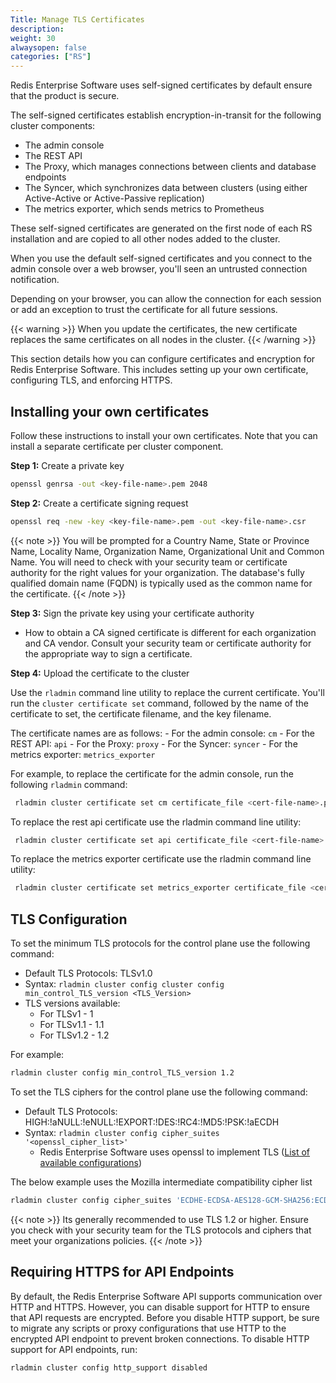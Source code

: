 ```yaml
---
Title: Manage TLS Certificates
description:
weight: 30
alwaysopen: false
categories: ["RS"]
---
```

Redis Enterprise Software uses self-signed certificates by default ensure that the product is secure.

The self-signed certificates establish encryption-in-transit for the following cluster components:

- The admin console
- The REST API
- The Proxy, which manages connections between clients and database endpoints
- The Syncer, which synchronizes data between clusters (using either Active-Active or Active-Passive replication)
- The metrics exporter, which sends metrics to Prometheus

These self-signed certificates are generated on the first node of each RS installation and are copied to all other nodes added to the cluster.

When you use the default self-signed certificates and you connect to the admin console over a web browser, you'll seen an untrusted connection notification.

Depending on your browser, you can allow the connection for each session or add an exception to trust the certificate for all future sessions.

{{< warning >}}
When you update the certificates, the new certificate replaces the same certificates on all nodes in the cluster.
{{< /warning >}}


This section details how you can configure certificates and encryption for Redis Enterprise Software. This includes setting up your own certificate, configuring TLS, and enforcing HTTPS.<!--more-->

## Installing your own certificates

Follow these instructions to install your own certificates. Note that you can install a separate certificate per cluster component.

**Step 1:** Create a private key

```sh
openssl genrsa -out <key-file-name>.pem 2048
```

**Step 2:** Create a certificate signing request
```sh
openssl req -new -key <key-file-name>.pem -out <key-file-name>.csr
```

{{< note >}}
You will be prompted for a Country Name, State or Province Name, Locality Name, Organization Name, Organizational Unit and Common Name. You will need to check with your security team or certificate authority for the right values for your organization. The database's fully qualified domain name (FQDN) is typically used as the common name for the certificate.
{{< /note >}}

**Step 3:** Sign the private key using your certificate authority
- How to obtain a CA signed certificate is different for each organization and CA vendor. Consult your security team or certificate authority for the appropriate way to sign a certificate.

**Step 4:** Upload the certificate to the cluster

Use the `rladmin` command line utility to replace the current certificate. You'll run the `cluster certificate set` command, followed by the name of the certificate to set, the certificate filename, and the key filename.

The certificate names are as follows:
    - For the admin console: `cm`
    - For the REST API: `api`
    - For the Proxy: `proxy`
    - For the Syncer: `syncer`
    - For the metrics exporter: `metrics_exporter`

For example, to replace the certificate for the admin console, run the following `rladmin` command:

```sh
 rladmin cluster certificate set cm certificate_file <cert-file-name>.pem key_file <key-file-name>.pem
```
To replace the rest api certificate use the rladmin command line utility:

```sh
 rladmin cluster certificate set api certificate_file <cert-file-name>.pem key_file <key-file-name>.pem
```
To replace the metrics exporter certificate use the rladmin command line utility:

```sh
 rladmin cluster certificate set metrics_exporter certificate_file <cert-file-name>.pem key_file <key-file-name>.pem
```

## TLS Configuration

To set the minimum TLS protocols for the control plane use the following command:

- Default TLS Protocols: TLSv1.0
- Syntax: `rladmin cluster config cluster config min_control_TLS_version <TLS_Version>`
- TLS versions available:
    - For TLSv1 - 1
    - For TLSv1.1 - 1.1
    - For TLSv1.2 - 1.2

For example:

```sh
rladmin cluster config min_control_TLS_version 1.2
```

To set the TLS ciphers for the control plane use the following command:

- Default TLS Protocols: HIGH:!aNULL:!eNULL:!EXPORT:!DES:!RC4:!MD5:!PSK:!aECDH
- Syntax: `rladmin cluster config cipher_suites '<openssl_cipher_list>'`
    - Redis Enterprise Software uses openssl to implement TLS ([List of available configurations](https://www.openssl.org/docs/man1.1.1/man1/ciphers.html))

The below example uses the Mozilla intermediate compatibility cipher list

```sh
rladmin cluster config cipher_suites 'ECDHE-ECDSA-AES128-GCM-SHA256:ECDHE-RSA-AES128-GCM-SHA256:ECDHE-ECDSA-AES256-GCM-SHA384:ECDHE-RSA-AES256-GCM-SHA384:ECDHE-ECDSA-CHACHA20-POLY1305:ECDHE-RSA-CHACHA20-POLY1305:DHE-RSA-AES128-GCM-SHA256:DHE-RSA-AES256-GCM-SHA384'
```

{{< note >}}
Its generally recommended to use TLS 1.2 or higher. Ensure you check with your security team for the TLS protocols and ciphers that meet your organizations policies.
{{< /note >}}

## Requiring HTTPS for API Endpoints

By default, the Redis Enterprise Software API supports communication over HTTP and HTTPS. However, you can disable support for HTTP to ensure that API requests are encrypted.
Before you disable HTTP support, be sure to migrate any scripts or proxy configurations that use HTTP to the encrypted API endpoint to prevent broken connections. To disable HTTP support for API endpoints, run:

```sh
rladmin cluster config http_support disabled
```
